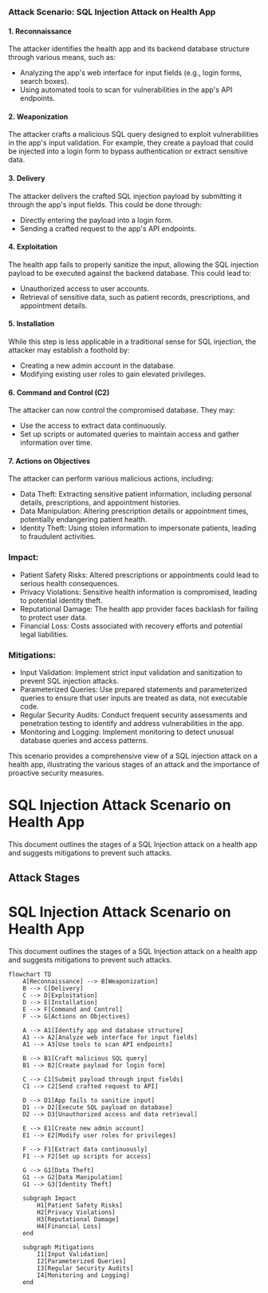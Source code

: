 ### Attack Scenario: SQL Injection Attack on Health App

#### 1\. Reconnaissance

The attacker identifies the health app and its backend database structure through various means, such as:

-   Analyzing the app's web interface for input fields (e.g., login forms, search boxes).
-   Using automated tools to scan for vulnerabilities in the app's API endpoints.

#### 2\. Weaponization

The attacker crafts a malicious SQL query designed to exploit vulnerabilities in the app's input validation. For example, they create a payload that could be injected into a login form to bypass authentication or extract sensitive data.

#### 3\. Delivery

The attacker delivers the crafted SQL injection payload by submitting it through the app's input fields. This could be done through:

-   Directly entering the payload into a login form.
-   Sending a crafted request to the app's API endpoints.

#### 4\. Exploitation

The health app fails to properly sanitize the input, allowing the SQL injection payload to be executed against the backend database. This could lead to:

-   Unauthorized access to user accounts.
-   Retrieval of sensitive data, such as patient records, prescriptions, and appointment details.

#### 5\. Installation

While this step is less applicable in a traditional sense for SQL injection, the attacker may establish a foothold by:

-   Creating a new admin account in the database.
-   Modifying existing user roles to gain elevated privileges.

#### 6\. Command and Control (C2)

The attacker can now control the compromised database. They may:

-   Use the access to extract data continuously.
-   Set up scripts or automated queries to maintain access and gather information over time.

#### 7\. Actions on Objectives

The attacker can perform various malicious actions, including:

-   Data Theft: Extracting sensitive patient information, including personal details, prescriptions, and appointment histories.
-   Data Manipulation: Altering prescription details or appointment times, potentially endangering patient health.
-   Identity Theft: Using stolen information to impersonate patients, leading to fraudulent activities.

### Impact:

-   Patient Safety Risks: Altered prescriptions or appointments could lead to serious health consequences.
-   Privacy Violations: Sensitive health information is compromised, leading to potential identity theft.
-   Reputational Damage: The health app provider faces backlash for failing to protect user data.
-   Financial Loss: Costs associated with recovery efforts and potential legal liabilities.

### Mitigations:

-   Input Validation: Implement strict input validation and sanitization to prevent SQL injection attacks.
-   Parameterized Queries: Use prepared statements and parameterized queries to ensure that user inputs are treated as data, not executable code.
-   Regular Security Audits: Conduct frequent security assessments and penetration testing to identify and address vulnerabilities in the app.
-   Monitoring and Logging: Implement monitoring to detect unusual database queries and access patterns.

This scenario provides a comprehensive view of a SQL injection attack on a health app, illustrating the various stages of an attack and the importance of proactive security measures.  

# SQL Injection Attack Scenario on Health App

This document outlines the stages of a SQL Injection attack on a health app and suggests mitigations to prevent such attacks.

## Attack Stages

# SQL Injection Attack Scenario on Health App

This document outlines the stages of a SQL Injection attack on a health app and suggests mitigations to prevent such attacks.

```mermaid
flowchart TD
    A[Reconnaissance] --> B[Weaponization]
    B --> C[Delivery]
    C --> D[Exploitation]
    D --> E[Installation]
    E --> F[Command and Control]
    F --> G[Actions on Objectives]

    A --> A1[Identify app and database structure]
    A1 --> A2[Analyze web interface for input fields]
    A1 --> A3[Use tools to scan API endpoints]

    B --> B1[Craft malicious SQL query]
    B1 --> B2[Create payload for login form]

    C --> C1[Submit payload through input fields]
    C1 --> C2[Send crafted request to API]

    D --> D1[App fails to sanitize input]
    D1 --> D2[Execute SQL payload on database]
    D2 --> D3[Unauthorized access and data retrieval]

    E --> E1[Create new admin account]
    E1 --> E2[Modify user roles for privileges]

    F --> F1[Extract data continuously]
    F1 --> F2[Set up scripts for access]

    G --> G1[Data Theft]
    G1 --> G2[Data Manipulation]
    G1 --> G3[Identity Theft]

    subgraph Impact
        H1[Patient Safety Risks]
        H2[Privacy Violations]
        H3[Reputational Damage]
        H4[Financial Loss]
    end

    subgraph Mitigations
        I1[Input Validation]
        I2[Parameterized Queries]
        I3[Regular Security Audits]
        I4[Monitoring and Logging]
    end
